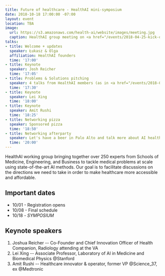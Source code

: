 ```yaml
---
title: Future of healthcare - HealthAI mini-symposium
date: 2018-10-18 17:00:00 -07:00
layout: event
location: TBA
image:
  url: https://s3.amazonaws.com/health-ai/website/images/meeting.jpg
  caption: HealthAI group meeting on <a href="/events/2018-04-25-kick-off-seminar.html">04/25/2018</a>
talks:
- title: Welcome + updates
  speaker: Łukasz & Olga
  affiliation: HealthAI founders
  time: '17:00'
- title: Keynote
  speaker: Josh Reicher
  time: '17:05'
- title: Problems & Solutions pitching
  speaker: 4 talks from HealthAI members (as in <a href="/events/2018-05-30-problems-and-solutoins.html">the last event</a>)
  time: '17:30'
- title: Keynote
  speaker: Lei Xing
  time: '18:00'
- title: Keynote
  speaker: Amit Rushi
  time: '18:25'
- title: Networking pizza
  speaker: Sponsored pizza
  time: '18:50'
- title: Networking afterparty
  speaker: Let's have a beer in Palo Alto and talk more about AI healthcare
  time: '20:00'
---
```


HealthAI working group bringing together over 250 experts from Schools of Medicine, Engineering, and Business to tackle medical problems at scale using state-of-the-art AI methods. Our goal is to facilitate discussions on the directions we need to take in order to make healthcare more accessible and affordable.

## Important dates

* 10/01 - Registration opens
* 10/08 - Final schedule
* 10/18 - *SYMPOSIUM*	 

## Keynote speakers

1. Joshua Reicher -- Co-Founder and Chief Innovation Officer of Health Companion, Radiology attending at the VA
2. Lei Xing -- Associate Professor, Laboratory of AI in Medicine and Biomedical Physics @Stanford
3. Amit Rushi -- Healthcare innovator & operator, former VP @Science_37, ex @Medtronic
